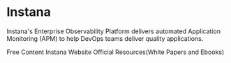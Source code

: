 # Instana

Instana's Enterprise Observability Platform delivers automated Application Monitoring (APM) to help DevOps teams deliver quality applications.

<ResourceGroupTitle>Free Content</ResourceGroupTitle>
<BadgeLink colorScheme='blue' badgeText='System Website' href='https://www.instana.com/'>Instana Website</BadgeLink>
<BadgeLink colorScheme='blue' badgeText='Read' href='https://www.instana.com/resources/'>Official Resources(White Papers and Ebooks) </BadgeLink>
